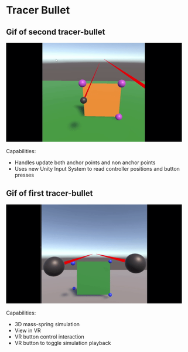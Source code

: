 # Tracer Bullet

## Gif of second tracer-bullet

![Demo Gif 2](./docs/demo2.gif)

Capabilities:
- Handles update both anchor points and non anchor points
- Uses new Unity Input System to read controller positions and button presses

## Gif of first tracer-bullet

![Demo Gif](./docs/demo.gif)

Capabilities: 
- 3D mass-spring simulation
- View in VR
- VR button control interaction
- VR button to toggle simulation playback
